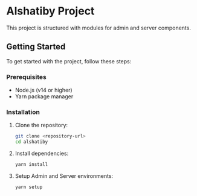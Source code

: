 # Alshatiby Project 

This project is structured with modules for admin and server components.

## Getting Started

To get started with the project, follow these steps:

### Prerequisites

- Node.js (v14 or higher)
- Yarn package manager

### Installation

1. Clone the repository:

   ```bash
   git clone <repository-url>
   cd alshatiby
   ```

2. Install dependencies:

   ```bash
   yarn install
   ```

3. Setup Admin and Server environments:
   ```bash
   yarn setup
   ```
